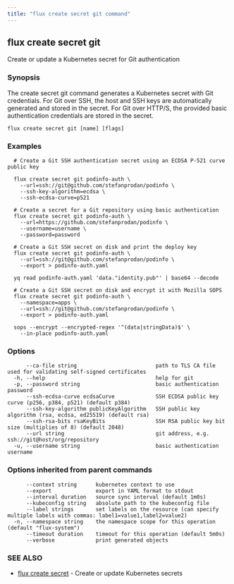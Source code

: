 ```yaml
---
title: "flux create secret git command"
---
```

## flux create secret git

Create or update a Kubernetes secret for Git authentication

### Synopsis


The create secret git command generates a Kubernetes secret with Git credentials.
For Git over SSH, the host and SSH keys are automatically generated and stored in the secret.
For Git over HTTP/S, the provided basic authentication credentials are stored in the secret.

```
flux create secret git [name] [flags]
```

### Examples

```
  # Create a Git SSH authentication secret using an ECDSA P-521 curve public key

  flux create secret git podinfo-auth \
    --url=ssh://git@github.com/stefanprodan/podinfo \
    --ssh-key-algorithm=ecdsa \
    --ssh-ecdsa-curve=p521

  # Create a secret for a Git repository using basic authentication
  flux create secret git podinfo-auth \
    --url=https://github.com/stefanprodan/podinfo \
    --username=username \
    --password=password

  # Create a Git SSH secret on disk and print the deploy key
  flux create secret git podinfo-auth \
    --url=ssh://git@github.com/stefanprodan/podinfo \
    --export > podinfo-auth.yaml

  yq read podinfo-auth.yaml 'data."identity.pub"' | base64 --decode

  # Create a Git SSH secret on disk and encrypt it with Mozilla SOPS
  flux create secret git podinfo-auth \
    --namespace=apps \
    --url=ssh://git@github.com/stefanprodan/podinfo \
    --export > podinfo-auth.yaml

  sops --encrypt --encrypted-regex '^(data|stringData)$' \
    --in-place podinfo-auth.yaml

```

### Options

```
      --ca-file string                         path to TLS CA file used for validating self-signed certificates
  -h, --help                                   help for git
  -p, --password string                        basic authentication password
      --ssh-ecdsa-curve ecdsaCurve             SSH ECDSA public key curve (p256, p384, p521) (default p384)
      --ssh-key-algorithm publicKeyAlgorithm   SSH public key algorithm (rsa, ecdsa, ed25519) (default rsa)
      --ssh-rsa-bits rsaKeyBits                SSH RSA public key bit size (multiplies of 8) (default 2048)
      --url string                             git address, e.g. ssh://git@host/org/repository
  -u, --username string                        basic authentication username
```

### Options inherited from parent commands

```
      --context string      kubernetes context to use
      --export              export in YAML format to stdout
      --interval duration   source sync interval (default 1m0s)
      --kubeconfig string   absolute path to the kubeconfig file
      --label strings       set labels on the resource (can specify multiple labels with commas: label1=value1,label2=value2)
  -n, --namespace string    the namespace scope for this operation (default "flux-system")
      --timeout duration    timeout for this operation (default 5m0s)
      --verbose             print generated objects
```

### SEE ALSO

* [flux create secret](/cmd/flux_create_secret/)	 - Create or update Kubernetes secrets

